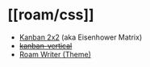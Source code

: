 # [[roam/css]]

- [Kanban 2x2](https://github.com/itsjustmath/roam-css/tree/main/kanban-2x2) (aka Eisenhower Matrix)
- [~~kanban-vertical~~](https://github.com/itsjustmath/roam-css/blob/main/kanban-vertical/styles.css)
- [Roam Writer (Theme)](https://github.com/itsjustmath/roam-css/tree/main/roam-writer)
